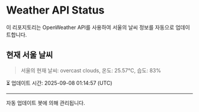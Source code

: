 
# Weather API Status

이 리포지토리는 OpenWeather API를 사용하여 서울의 날씨 정보를 자동으로 업데이트합니다.

## 현재 서울 날씨
> 서울의 현재 날씨: overcast clouds, 온도: 25.57°C, 습도: 83%

⏳ 업데이트 시간: 2025-09-08 01:14:57 (UTC)

---
자동 업데이트 봇에 의해 관리됩니다.
